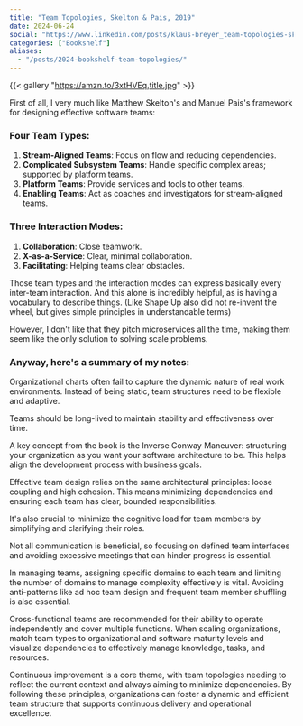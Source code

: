 ```yaml
---
title: "Team Topologies, Skelton & Pais, 2019"
date: 2024-06-24
social: "https://www.linkedin.com/posts/klaus-breyer_team-topologies-skelton-pais-2019-klaus-activity-7211252754739068928-6P49?"
categories: ["Bookshelf"]
aliases:
  - "/posts/2024-bookshelf-team-topologies/"
---
```


{{< gallery "https://amzn.to/3xtHVEq,title.jpg" >}}

First of all, I very much like Matthew Skelton's and Manuel Pais's framework for designing effective software teams:

### Four Team Types:

1. **Stream-Aligned Teams**: Focus on flow and reducing dependencies.
2. **Complicated Subsystem Teams**: Handle specific complex areas; supported by platform teams.
3. **Platform Teams**: Provide services and tools to other teams.
4. **Enabling Teams**: Act as coaches and investigators for stream-aligned teams.

### Three Interaction Modes:

1. **Collaboration**: Close teamwork.
2. **X-as-a-Service**: Clear, minimal collaboration.
3. **Facilitating**: Helping teams clear obstacles.

Those team types and the interaction modes can express basically every inter-team interaction. And this alone is incredibly helpful, as is having a vocabulary to describe things. (Like Shape Up also did not re-invent the wheel, but gives simple principles in understandable terms)

However, I don't like that they pitch microservices all the time, making them seem like the only solution to solving scale problems.

### Anyway, here's a summary of my notes:

Organizational charts often fail to capture the dynamic nature of real work environments. Instead of being static, team structures need to be flexible and adaptive.

Teams should be long-lived to maintain stability and effectiveness over time.

A key concept from the book is the Inverse Conway Maneuver: structuring your organization as you want your software architecture to be. This helps align the development process with business goals.

Effective team design relies on the same architectural principles: loose coupling and high cohesion. This means minimizing dependencies and ensuring each team has clear, bounded responsibilities.

It's also crucial to minimize the cognitive load for team members by simplifying and clarifying their roles.

Not all communication is beneficial, so focusing on defined team interfaces and avoiding excessive meetings that can hinder progress is essential.

In managing teams, assigning specific domains to each team and limiting the number of domains to manage complexity effectively is vital. Avoiding anti-patterns like ad hoc team design and frequent team member shuffling is also essential.

Cross-functional teams are recommended for their ability to operate independently and cover multiple functions. When scaling organizations, match team types to organizational and software maturity levels and visualize dependencies to effectively manage knowledge, tasks, and resources.

Continuous improvement is a core theme, with team topologies needing to reflect the current context and always aiming to minimize dependencies. By following these principles, organizations can foster a dynamic and efficient team structure that supports continuous delivery and operational excellence.
